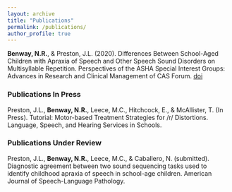 ```yaml
---
layout: archive
title: "Publications"
permalink: /publications/
author_profile: true
---
```


**Benway, N.R.**, & Preston, J.L. (2020). Differences Between School-Aged Children with Apraxia of Speech and Other Speech Sound Disorders on Multisyllable Repetition. Perspectives of the ASHA Special Interest Groups: Advances in Research and Clinical Management of CAS Forum. [doi](https://doi.org/10.1044/2020_PERSP-19-00086)  

### Publications In Press

Preston, J.L., **Benway, N.R.**, Leece, M.C., Hitchcock, E., & McAllister, T. (In Press). Tutorial: Motor-based Treatment Strategies for /r/ Distortions. Language, Speech, and Hearing Services in Schools.  

### Publications Under Review  

Preston, J.L., **Benway, N.R.**, Leece, M.C., & Caballero, N. (submitted). Diagnostic agreement between two sound sequencing tasks used to identify childhood apraxia of speech in school-age children. American Journal of Speech-Language Pathology.  


